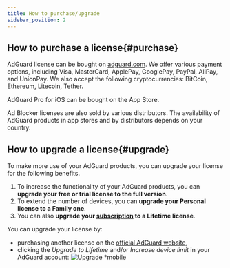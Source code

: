 ```yaml
---
title: How to purchase/upgrade
sidebar_position: 2
---
```


## How to purchase a license{#purchase}

AdGuard license can be bought on [adguard.com](https://adguard.com/license.html). We offer various payment options, including Visa, MasterCard, ApplePay, GooglePay, PayPal, AliPay, and UnionPay. We also accept the following cryptocurrencies: BitCoin, Ethereum, Litecoin, Tether. 

AdGuard Pro for iOS can be bought on the App Store.

Ad Blocker licenses are also sold by various distributors. The availability of AdGuard products in app stores and by distributors depends on your country.

## How to upgrade a license{#upgrade}

To make more use of your AdGuard products, you can upgrade your license for the following benefits.

1. To increase the functionality of your AdGuard products, you can **upgrade your free or trial license to the full version**.
2. To extend the number of devices, you can **upgrade your Personal license to a Family one**.
3. You can also **upgrade your [subscription](../what-is) to a Lifetime license**.

You can upgrade your license by:
  * purchasing another license on the [official AdGuard website](https://adguard.com),
  * clicking the *Upgrade to Lifetime* and/or *Increase device limit* in your AdGuard account:
    ![Upgrade *mobile](https://cdn.adtidy.org/content/kb/ad_blocker/general/newaccount-upgrade.png)
